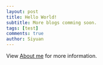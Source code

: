 ```yaml
---
layout: post
title: Hello World!
subtitle: More blogs comming soon.
tags: [test]
comments: true
author: Siyuan
---
```


View [About me](https://siyuansong2004.github.io/aboutme/) for more information.